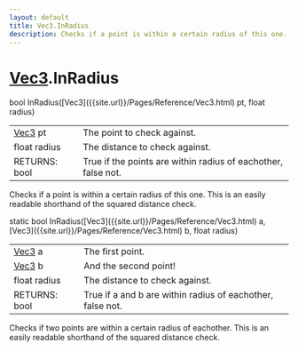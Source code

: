 ```yaml
---
layout: default
title: Vec3.InRadius
description: Checks if a point is within a certain radius of this one. This is an easily readable shorthand of the squared distance check.
---
```

# [Vec3]({{site.url}}/Pages/Reference/Vec3.html).InRadius

<div class='signature' markdown='1'>
bool InRadius([Vec3]({{site.url}}/Pages/Reference/Vec3.html) pt, float radius)
</div>

|  |  |
|--|--|
|[Vec3]({{site.url}}/Pages/Reference/Vec3.html) pt|The point to check against.|
|float radius|The distance to check against.|
|RETURNS: bool|True if the points are within radius of eachother, false not.|

Checks if a point is within a certain radius of this one.
This is an easily readable shorthand of the squared distance check.
<div class='signature' markdown='1'>
static bool InRadius([Vec3]({{site.url}}/Pages/Reference/Vec3.html) a, [Vec3]({{site.url}}/Pages/Reference/Vec3.html) b, float radius)
</div>

|  |  |
|--|--|
|[Vec3]({{site.url}}/Pages/Reference/Vec3.html) a|The first point.|
|[Vec3]({{site.url}}/Pages/Reference/Vec3.html) b|And the second point!|
|float radius|The distance to check against.|
|RETURNS: bool|True if a and b are within radius of eachother, false not.|

Checks if two points are within a certain radius of
eachother. This is an easily readable shorthand of the squared
distance check.



